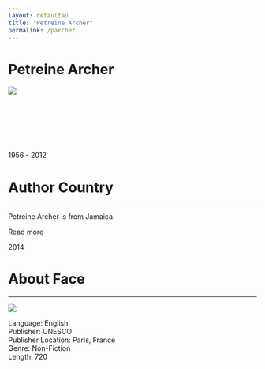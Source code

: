 ```yaml
---
layout: defaultau
title: "Petreine Archer"
permalink: /parcher
---
```

<!-- partial:index.partial.html -->
<div class="content">
    <h1>Petreine Archer</h1>
    <div class="quote">
        <div><img src="https://ran-s3.s3.amazonaws.com/petrinearcher.com/s3fs-public/images/pa-feature.jpg" class="logo"></div>
    </div>
    <div class="timeline">
        <div style="padding-bottom:100px;"></div>
        <div class="block">
            <div class="date right"><p class="right">1956 - 2012</p></div>
            <div class="dot"></div>
            <div class="left first">
                <h1>Author Country</h1><hr>
            <p>Petreine Archer is from Jamaica.</p>
                <a href="https://en.wikipedia.org/wiki/Petrine_Archer-Straw" target="_blank">Read more</a>
            </div>
        </div>
        <div class="block">
            <div class="date left"><p class="left">2014</p></div>
            <div class="dot"></div>
            <div class="right">
                <h1>About Face</h1><hr>
                <p><img src="https://archivalencounters.commons.gc.cuny.edu/files/2019/03/about-face-300x169.png"></p>
                <p>
                Language: English<br>
                Publisher: UNESCO<br>
                Publisher Location: Paris, France<br>
                Genre: Non-Fiction<br>
                Length: 720<br>
                </p>
            </div>
        </div>
        

</div>
<!-- partial -->
  <script src='https://cdnjs.cloudflare.com/ajax/libs/jquery/3.1.1/jquery.min.js'></script><script  src="assets/js/authorscript.js"></script>